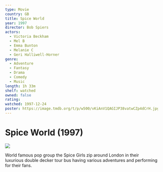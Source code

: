```yaml
---
type: Movie
country: GB
title: Spice World
year: 1997
director: Bob Spiers
actors:
  - Victoria Beckham
  - Mel B
  - Emma Bunton
  - Melanie C
  - Geri Halliwell-Horner
genre:
  - Adventure
  - Fantasy
  - Drama
  - Comedy
  - Music
length: 1h 33m
shelf: watched
owned: false
rating:
watched: 1997-12-24
poster: https://image.tmdb.org/t/p/w500/vKiAnV1QAGIJP38vatwCZp4dCrH.jpg
---
```


# Spice World (1997)

![](https://image.tmdb.org/t/p/w500/vKiAnV1QAGIJP38vatwCZp4dCrH.jpg)

World famous pop group the Spice Girls zip around London in their luxurious double decker tour bus having various adventures and performing for their fans.